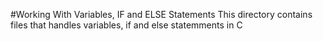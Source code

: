 #Working With Variables, IF and ELSE Statements
This directory contains files that handles variables, if and else statemments in C

